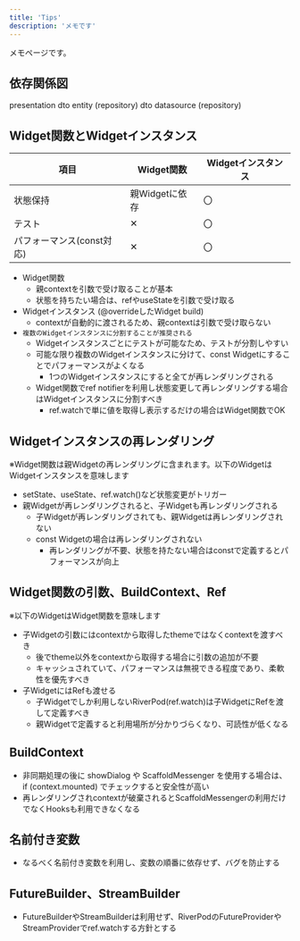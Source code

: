 ```yaml
---
title: 'Tips'
description: 'メモです'
---
```


メモページです。

## 依存関係図

presentation dto  entity (repository)  dto  datasource (repository)

## Widget関数とWidgetインスタンス

| 項目                      | Widget関数     | Widgetインスタンス |
| ------------------------- | -------------- | ------------------ |
| 状態保持                  | 親Widgetに依存 | 〇                 |
| テスト                    | ✕              | 〇                 |
| パフォーマンス(const対応) | ✕              | 〇                 |

- Widget関数
  - 親contextを引数で受け取ることが基本
  - 状態を持ちたい場合は、refやuseStateを引数で受け取る
- Widgetインスタンス (@overrideしたWidget build)
  - contextが自動的に渡されるため、親contextは引数で受け取らない
- `複数のWidgetインスタンスに分割することが推奨される`
  - Widgetインスタンスごとにテストが可能なため、テストが分割しやすい
  - 可能な限り複数のWidgetインスタンスに分けて、const Widgetにすることでパフォーマンスがよくなる
    - 1つのWidgetインスタンスにすると全てが再レンダリングされる
  - Widget関数でref notifierを利用し状態変更して再レンダリングする場合はWidgetインスタンスに分割すべき
    - ref.watchで単に値を取得し表示するだけの場合はWidget関数でOK

## Widgetインスタンスの再レンダリング

※Widget関数は親Widgetの再レンダリングに含まれます。以下のWidgetはWidgetインスタンスを意味します

- setState、useState、ref.watch()など状態変更がトリガー
- 親Widgetが再レンダリングされると、子Widgetも再レンダリングされる
  - 子Widgetが再レンダリングされても、親Widgetは再レンダリングされない
  - const Widgetの場合は再レンダリングされない
    - 再レンダリングが不要、状態を持たない場合はconstで定義するとパフォーマンスが向上

## Widget関数の引数、BuildContext、Ref

※以下のWidgetはWidget関数を意味します

- 子Widgetの引数にはcontextから取得したthemeではなくcontextを渡すべき
  - 後でtheme以外をcontextから取得する場合に引数の追加が不要
  - キャッシュされていて、パフォーマンスは無視できる程度であり、柔軟性を優先すべき
- 子WidgetにはRefも渡せる
  - 子Widgetでしか利用しないRiverPod(ref.watch)は子WidgetにRefを渡して定義すべき
  - 親Widgetで定義すると利用場所が分かりづらくなり、可読性が低くなる

## BuildContext

- 非同期処理の後に showDialog や ScaffoldMessenger を使用する場合は、if (context.mounted) でチェックすると安全性が高い
- 再レンダリングされcontextが破棄されるとScaffoldMessengerの利用だけでなくHooksも利用できなくなる

## 名前付き変数
- なるべく名前付き変数を利用し、変数の順番に依存せず、バグを防止する

## FutureBuilder、StreamBuilder
- FutureBuilderやStreamBuilderは利用せず、RiverPodのFutureProviderやStreamProviderでref.watchする方針とする